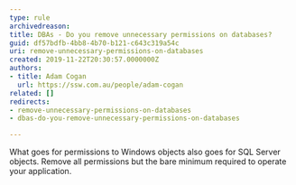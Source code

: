 ```yaml
---
type: rule
archivedreason: 
title: DBAs - Do you remove unnecessary permissions on databases?
guid: df57bdfb-4bb8-4b70-b121-c643c319a54c
uri: remove-unnecessary-permissions-on-databases
created: 2019-11-22T20:30:57.0000000Z
authors:
- title: Adam Cogan
  url: https://ssw.com.au/people/adam-cogan
related: []
redirects:
- remove-unnecessary-permissions-on-databases
- dbas-do-you-remove-unnecessary-permissions-on-databases

---
```


What goes for permissions to Windows objects also goes for SQL Server objects. Remove all permissions but the bare minimum required to operate your application.

<!--endintro-->
